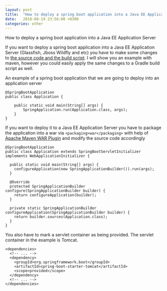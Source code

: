 ```yaml
---
layout: post
title:  "How to deploy a spring boot application into a Java EE Application Server"
date:   2018-08-19 23:56:00 +0300
categories: other
---
```


How to deploy a spring boot application into a Java EE Application Server

If you want to deploy a spring boot application into a Java EE Application Server (Glassfish, Jboss Wildfly and etc) you have to make some changes to [the source code and the build script][1]. I will show you an example with maven, however you could easily apply the same changes to a Gradle build script as well.

An example of a spring boot application that we are going to deploy into an application server

```
@SpringBootApplication
public class Application {

    public static void main(String[] args) {
        SpringApplication.run(Application.class, args);
    }
}
```

If you want to deploy it to a Java EE Application Server you have to package the application into a war via ```<packaging>war</packaging>``` with help of [Apache Maven WAR Plugin][0] and modify the source code accordingly

```
@SpringBootApplication
public class Application extends SpringBootServletInitializer implements WebApplicationInitializer {

  public static void main(String[] args) {
    configureApplication(new SpringApplicationBuilder()).run(args);
  }

  @Override
  protected SpringApplicationBuilder configure(SpringApplicationBuilder builder) {
    return configureApplication(builder);
  }

  private static SpringApplicationBuilder configureApplication(SpringApplicationBuilder builder) {
    return builder.sources(Application.class);
  }
}
```

You also have to mark a servlet container as being provided. The servlet container in the example is Tomcat.

```
<dependencies>
  <!-- ... -->
  <dependency>
    <groupId>org.springframework.boot</groupId>
    <artifactId>spring-boot-starter-tomcat</artifactId>
    <scope>provided</scope>
  </dependency>
  <!-- ... -->
</dependencies>
```

[0]: https://maven.apache.org/plugins/maven-war-plugin/

[1]: https://docs.spring.io/spring-boot/docs/current/reference/html/howto-traditional-deployment.html
